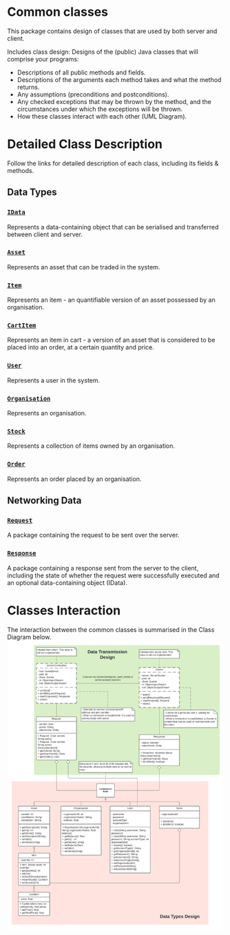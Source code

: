 # Common classes 
This package contains design of classes that are used by both server and client.

Includes class design: Designs of the (public) Java classes that will comprise your programs:
- Descriptions of all public methods and fields.
- Descriptions of the arguments each method takes and what the method returns.
- Any assumptions (preconditions and postconditions).
- Any checked exceptions that may be thrown by the method, and the circumstances under which the exceptions will be thrown.
- How these classes interact with each other (UML Diagram).

# Detailed Class Description
Follow the links for detailed description of each class, including its fields & methods.
## Data Types
### [`IData`](../Detailed_Class_Description/common/dataClasses/IData.html)
Represents a data-containing object that can be serialised and transferred between client and server.

### [`Asset`](../Detailed_Class_Description/common/dataClasses/Asset.html)
Represents an asset that can be traded in the system.

### [`Item`](../Detailed_Class_Description/common/dataClasses/Item.html)
Represents an item - an quantifiable version of an asset possessed by an organisation.

### [`CartItem`](../Detailed_Class_Description/common/dataClasses/CartItem.html)
Represents an item in cart - a version of an asset that is considered to be placed into an order, at a certain quantity and price.

### [`User`](../Detailed_Class_Description/common/dataClasses/User.html)
Represents a user in the system.

### [`Organisation`](../Detailed_Class_Description/common/dataClasses/Organisation.html)
Represents an organisation.

### [`Stock`](../Detailed_Class_Description/common/dataClasses/Stock.html)
Represents a collection of items owned by an organisation.

### [`Order`](../Detailed_Class_Description/common/dataClasses/Order.html)
Represents an order placed by an organisation.

## Networking Data
### [`Request`](../Detailed_Class_Description/common/Request.html)
A package containing the request to be sent over the server.

### [`Response`](../Detailed_Class_Description/common/Response.html)
A package containing a response sent from the server to the client, including the state of whether the request were successfully executed and an optional data-containing object (IData).

# Classes Interaction
The interaction between the common classes is summarised in the Class Diagram below.
![alt text](CAB302_Common_Classes.png "UML Class Diagram of Data Transmission Design and Data Types Design")